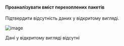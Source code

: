 #### Проаналізувати вміст перехоплених пакетів
Підтвердити відсутність даних у відкритому вигляді.

![image](https://user-images.githubusercontent.com/58373600/208648339-c1b7fadc-196a-4a62-99ad-ba70e3652976.png)

Дані у відкритому вигляді відсутні
